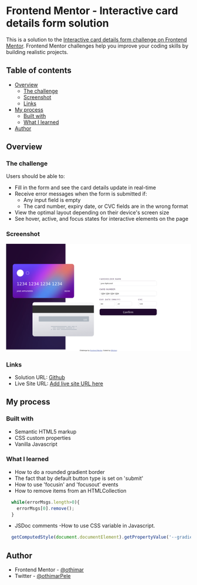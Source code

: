 # Frontend Mentor - Interactive card details form solution

This is a solution to the [Interactive card details form challenge on Frontend Mentor](https://www.frontendmentor.io/challenges/interactive-card-details-form-XpS8cKZDWw). Frontend Mentor challenges help you improve your coding skills by building realistic projects. 

## Table of contents

- [Overview](#overview)
  - [The challenge](#the-challenge)
  - [Screenshot](#screenshot)
  - [Links](#links)
- [My process](#my-process)
  - [Built with](#built-with)
  - [What I learned](#what-i-learned)
- [Author](#author)


## Overview

### The challenge

Users should be able to:

- Fill in the form and see the card details update in real-time
- Receive error messages when the form is submitted if:
  - Any input field is empty
  - The card number, expiry date, or CVC fields are in the wrong format
- View the optimal layout depending on their device's screen size
- See hover, active, and focus states for interactive elements on the page

### Screenshot

![](./screenshot.png)



### Links

- Solution URL: [Github](https://github.com/othimar/frontend-mentor-interactive-card-details-form-main/upload/main)
- Live Site URL: [Add live site URL here](https://your-live-site-url.com)

## My process

### Built with

- Semantic HTML5 markup
- CSS custom properties
- Vanilla Javascript


### What I learned
- How to do a rounded gradient border
- The fact that by default button type is set on 'submit'
- How to use 'focusin' and 'focusout' events
- How to remove  items from an HTMLCollection
```js
  while(errorMsgs.length>0){
    errorMsgs[0].remove();     
  }
```
- JSDoc comments
-How to use CSS variable in Javascript.
```js
  getComputedStyle(document.documentElement).getPropertyValue('--gradient');
```


## Author

- Frontend Mentor - [@othimar](https://www.frontendmentor.io/profile/othimar)
- Twitter - [@othimarPele](https://www.twitter.com/othimarpele)


